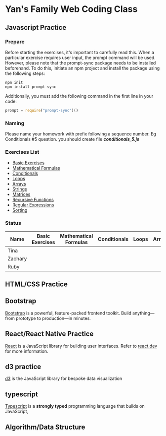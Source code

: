 # Yan's Family Web Coding Class 

## Javascript Practice
### Prepare

Before starting the exercises, it's important to carefully read this. When a particular exercise requires user input, the prompt command will be used. However, please note that the prompt-sync package needs to be installed beforehand. To do this, initiate an npm project and install the package using the following steps:
```shell
npm init
npm install prompt-sync
```

Additionally, you must add the following command in the first line in your code:
```javascript
prompt = require("prompt-sync")()
```

### Naming
Please name your homework with prefix following a sequence number. Eg Conditionals #5 question. you should create file _**conditionals_5.js**_

### Exercises List

- [Basic Exercises](./BasicExercises.md)
- [Mathematical Formulas](./MathematicalFormulas.md)
- [Conditionals](./Conditionals.md)
- [Loops](./Loops.md)
- [Arrays](./Arrays.md)
- [Strings](./Strings.md)
- [Matrices](./Matrices.md)
- [Recursive Functions](./Recursive.md)
- [Regular Expressions](./RegularExpressions.md)
- [Sorting](./Sorting.md)

### Status

| Name     | Basic Exercises | Mathematical Formulas | Conditionals | Loops | Arrays | Strings | Matrices | Recursive Functions | Regular Expressions | Sorting |
|----------| --------------- | --------------------- | ------------ | ----- | ------ | ------- | -------- | ------------------- | ------------------- | ------- |
| Tina     | | | | | | | | | | |
| Zachary  | | | | | | | | | | |
| Ruby     | | | | | | | | | | |

## HTML/CSS Practice

## Bootstrap

[Bootstrap](https://getbootstrap.com/) is a powerful, feature-packed frontend toolkit. Build anything—from prototype to production—in minutes.

## React/React Native Practice

[React](https://github.com/facebook/react/) is a JavaScript library for building user interfaces. Refer to [react.dev](https://react.dev/) for more information.

## d3 practice

[d3](https://d3js.org/) is the JavaScript library for bespoke data visualization

## typescript

[Typescript](https://www.typescriptlang.org/)  is a **strongly typed** programming language that builds on JavaScript,

## Algorithm/Data Structure



